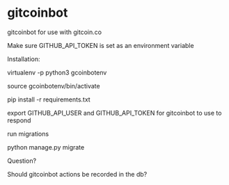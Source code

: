 # gitcoinbot

gitcoinbot for use with gitcoin.co

Make sure GITHUB_API_TOKEN is set as an environment variable

Installation:

virtualenv -p python3 gcoinbotenv

source gcoinbotenv/bin/activate

pip install -r requirements.txt

export GITHUB_API_USER and GITHUB_API_TOKEN for gitcoinbot to use to respond

run migrations

python manage.py migrate



Question?

Should gitcoinbot actions be recorded in the db?